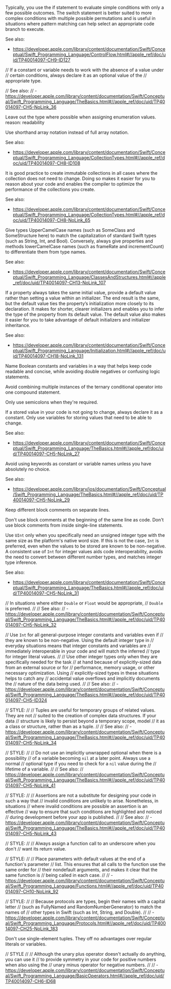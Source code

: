 Typically, you use the if statement to evaluate simple
conditions with only a few possible outcomes.
The switch statement is better
suited to more complex conditions with multiple possible permutations and is
useful in situations where pattern matching can help select an appropriate
code branch to execute.

See also:
- https://developer.apple.com/library/content/documentation/Swift/Conceptual/Swift_Programming_Language/ControlFlow.html#//apple_ref/doc/uid/TP40014097-CH9-ID127








// If a constant or variable needs to work with the absence of a value under
// certain conditions, always declare it as an optional value of the
// appropriate type.

// See also:
// - https://developer.apple.com/library/content/documentation/Swift/Conceptual/Swift_Programming_Language/TheBasics.html#//apple_ref/doc/uid/TP40014097-CH5-NoLink_36













Leave out the type where possible when assigning enumeration values.
reason: readability









Use shorthand array notation instead of full array notation.

See also:
- https://developer.apple.com/library/content/documentation/Swift/Conceptual/Swift_Programming_Language/CollectionTypes.html#//apple_ref/doc/uid/TP40014097-CH8-ID108









It is good practice to create immutable collections in all cases where the
collection does not need to change.  Doing so makes it easier for you to
reason about your code and enables the compiler to optimize the
performance of the collections you create.

See also:
- https://developer.apple.com/library/content/documentation/Swift/Conceptual/Swift_Programming_Language/CollectionTypes.html#//apple_ref/doc/uid/TP40014097-CH8-NoLink_65










Give types UpperCamelCase names (such as SomeClass and
SomeStructure here) to match the capitalization of standard Swift types
(such as String, Int, and Bool). Conversely, always give properties and
methods lowerCamelCase names (such as frameRate and incrementCount) to differentiate them from type names.

See also:
- https://developer.apple.com/library/content/documentation/Swift/Conceptual/Swift_Programming_Language/ClassesAndStructures.html#//apple_ref/doc/uid/TP40014097-CH13-NoLink_107










If a property always takes the same initial value, provide a default value
rather than setting a value within an initializer. The end result is the same,
but the default value ties the property’s initialization more closely to its
declaration. It makes for shorter, clearer initializers and enables you to
infer the type of the property from its default value. The default value also
makes it easier for you to take advantage of default initializers and
initializer inheritance.

See also:
- https://developer.apple.com/library/content/documentation/Swift/Conceptual/Swift_Programming_Language/Initialization.html#//apple_ref/doc/uid/TP40014097-CH18-NoLink_131








Name Boolean constants and variables in a way that helps keep code readable
and concise, while avoiding double negatives or confusing logic statements.



Avoid combining multiple instances of the ternary conditional operator into one compound statement.


Only use semicolons when they're required.


If a stored value in your code is not going to change, always declare
it as a constant.  Only use variables for storing values that need to
be able to change.

See also:
- https://developer.apple.com/library/content/documentation/Swift/Conceptual/Swift_Programming_Language/TheBasics.html#//apple_ref/doc/uid/TP40014097-CH5-NoLink_27


Avoid using keywords as constant or variable names unless you have
absolutely no choice.

See also:
- https://developer.apple.com/library/ios/documentation/Swift/Conceptual/Swift_Programming_Language/TheBasics.html#//apple_ref/doc/uid/TP40014097-CH5-NoLink_29


Keep different block comments on separate lines.


Don't use block comments at the beginning of the same line as code.
Don't use block comments from inside single-line statements.


Use `UInt` only when you specifically need an unsigned integer type with the
same size as the platform's native word size.  If this is not the case,
`Int` is preferred, even when the values to be stored are known to be
non-negative.  A consistent use of `Int` for integer values aids code
interoperability, avoids the need to convert between different number
types, and matches integer type inference.

See also:
- https://developer.apple.com/library/content/documentation/Swift/Conceptual/Swift_Programming_Language/TheBasics.html#//apple_ref/doc/uid/TP40014097-CH5-NoLink_31


// In situations where either `Double` or `Float` would be appropriate,
// `Double` is preferred.
//
// See also:
// - https://developer.apple.com/library/content/documentation/Swift/Conceptual/Swift_Programming_Language/TheBasics.html#//apple_ref/doc/uid/TP40014097-CH5-NoLink_32


// Use `Int` for all general-purpose integer constants and variables even if
// they are known to be non-negative.  Using the default integer type in
// everyday situations means that integer constants and variables are
// immediately interoperable in your code and will match the inferred
// type for integer literal values.
//
// Use other integer types only when they are specifically needed for the task
// at hand because of explicitly-sized data from an external source or for
// performance, memory usage, or other necessary optimization.  Using
// explicitly-sized types in these situations helps to catch any
// accidental value overflows and implicitly documents the
// nature of the data being used.
//
// See also:
// - https://developer.apple.com/library/content/documentation/Swift/Conceptual/Swift_Programming_Language/TheBasics.html#//apple_ref/doc/uid/TP40014097-CH5-ID324


// STYLE:
//
// Tuples are useful for temporary groups of related values.  They are not
// suited to the creation of complex data structures.  If your data
// structure is likely to persist beyond a temporary scope, model
// it as a class or structure, rather than as a tuple.
//
// See also:
// - https://developer.apple.com/library/content/documentation/Swift/Conceptual/Swift_Programming_Language/TheBasics.html#//apple_ref/doc/uid/TP40014097-CH5-NoLink_34


// STYLE:
//
// Do not use an implicitly unwrapped optional when there is a possibility
// of a variable becoming `nil` at a later point.  Always use a normal
// optional type if you need to check for a `nil` value during the
// lifetime of a variable.
//
// See also:
// https://developer.apple.com/library/content/documentation/Swift/Conceptual/Swift_Programming_Language/TheBasics.html#//apple_ref/doc/uid/TP40014097-CH5-NoLink_41


// STYLE:
//
// Assertions are not a substitute for designing your code in such a way that
// invalid conditions are unlikely to arise.  Nonetheless, in situations
// where invalid conditions are possible an assertion is an effective
// way to ensure that such conditions are highlighted and noticed
// during development before your app is published.
//
// See also:
// - https://developer.apple.com/library/content/documentation/Swift/Conceptual/Swift_Programming_Language/TheBasics.html#//apple_ref/doc/uid/TP40014097-CH5-NoLink_43


// STYLE:
//
// Always assign a function call to an underscore when you don't
// want its return value.


// STYLE:
//
// Place parameters with default values at the end of a function's parameter
// list.  This ensures that all calls to the function use the same order for
// their nondefault arguments, and makes it clear that the same function is
// being called in each case.
//
// - https://developer.apple.com/library/content/documentation/Swift/Conceptual/Swift_Programming_Language/Functions.html#//apple_ref/doc/uid/TP40014097-CH10-NoLink_92


// STYLE:
//
// Because protocols are types, begin their names with a capital letter
// (such as FullyNamed and RandomNumberGenerator) to match the names of
// other types in Swift (such as Int, String, and Double).
//
// - https://developer.apple.com/library/content/documentation/Swift/Conceptual/Swift_Programming_Language/Protocols.html#//apple_ref/doc/uid/TP40014097-CH25-NoLink_183






Don't use single-element tuples.  They off no advantages over regular literals or variables.










// STYLE
//
// Although the unary plus operator doesn't actually do anything, you can use it
// to provide symmetry in your code for positive numbers when also using the
// unary minus operator for negative numbers.
//
// - https://developer.apple.com/library/content/documentation/Swift/Conceptual/Swift_Programming_Language/BasicOperators.html#//apple_ref/doc/uid/TP40014097-CH6-ID68
